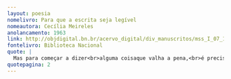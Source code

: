 ```yaml
---
layout: poesia
nomelivro: Para que a escrita seja legível
nomeautora: Cecília Meireles
anolancamento: 1963
link: http://objdigital.bn.br/acervo_digital/div_manuscritos/mss_I_07_12_033A_n21/mss_I_07_12_033A_n21.pdf
fontelivro: Biblioteca Nacional
quote: |
  Mas para começar a dizer<br>alguma coisaque valha a pena,<br>é preciso conhecer todos os sentidos<br>de todos os caracteres, [...]
quotepagina: 2
---
```

